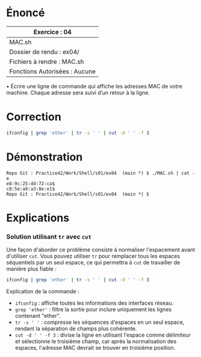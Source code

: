# Énoncé

| Exercice : 04                 |
| ----------------------------- |
| MAC.sh                        |
| Dossier de rendu : ex04/      |
| Fichiers à rendre : MAC.sh    |
| Fonctions Autorisées : Aucune |
• Écrire une ligne de commande qui affiche les adresses MAC de votre machine.
Chaque adresse sera suivi d’un retour à la ligne.
# Correction

```sh
ifconfig | grep 'ether' | tr -s ' ' | cut -d ' ' -f 3
```

# Démonstration

```console
Repo Git : Practice42/Work/Shell/s01/ex04  (main *) $ ./MAC.sh | cat -e
e8:9c:25:dd:72:ca$
c8:5e:a9:a3:8e:e1$
Repo Git : Practice42/Work/Shell/s01/ex04  (main *) $ 
```

# Explications

### Solution utilisant `tr` avec `cut`

Une façon d'aborder ce problème consiste à normaliser l'espacement avant d'utiliser `cut`. Vous pouvez utiliser `tr` pour remplacer tous les espaces séquentiels par un seul espace, ce qui permettra à `cut` de travailler de manière plus fiable :

```sh
ifconfig | grep 'ether' | tr -s ' ' | cut -d ' ' -f 3
```

Explication de la commande :
- `ifconfig` : affiche toutes les informations des interfaces réseau.
- `grep 'ether'` : filtre la sortie pour inclure uniquement les lignes contenant "ether".
- `tr -s ' '` : compresse les séquences d'espaces en un seul espace, rendant la séparation de champs plus cohérente.
- `cut -d ' ' -f 3` : divise la ligne en utilisant l'espace comme délimiteur et sélectionne le troisième champ, car après la normalisation des espaces, l'adresse MAC devrait se trouver en troisième position.